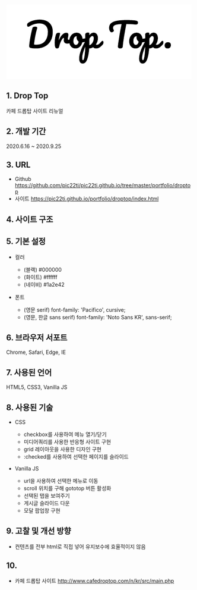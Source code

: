 ![logo_droptop](/portfolio/droptop/logo_droptop.png)
## 1. Drop Top
카페 드롭탑 사이트 리뉴얼

## 2. 개발 기간
2020.6.16 ~ 2020.9.25

## 3. URL
* Github <https://github.com/pic22ti/pic22ti.github.io/tree/master/portfolio/droptop>
* 사이트 <https://pic22ti.github.io/portfolio/droptop/index.html>

## 4. 사이트 구조

## 5. 기본 설정
* 컬러
  - (블랙) #000000 
  - (화이트) #ffffff 
  - (네이비) #1a2e42 

* 폰트
  - (영문 serif) font-family: 'Pacifico', cursive; 
  - (영문, 한글 sans serif) font-family: 'Noto Sans KR', sans-serif;

## 6. 브라우저 서포트
Chrome, Safari, Edge, IE

## 7. 사용된 언어
HTML5, CSS3, Vanilla JS

## 8. 사용된 기술
* CSS
  - checkbox를 사용하여 메뉴 열기/닫기 
  - 미디어쿼리를 사용한 반응형 사이트 구현
  - grid 레이아웃을 사용한 디자인 구현
  - :checked를 사용하여 선택한 페이지를 슬라이드

* Vanilla JS
  - url을 사용하여 선택한 메뉴로 이동
  - scroll 위치를 구해 gototop 버튼 활성화
  - 선택된 탭을 보여주기
  - 게시글 슬라이드 다운
  - 모달 팝업창 구현

## 9. 고찰 및 개선 방향
* 컨텐츠를 전부 html로 직접 넣어 유지보수에 효율적이지 않음

## 10. 
* 카페 드롭탑 사이트 <http://www.cafedroptop.com/n/kr/src/main.php>
